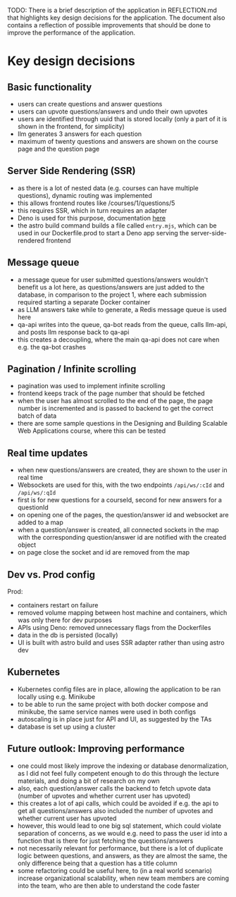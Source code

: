 TODO: There is a brief description of the application in REFLECTION.md that highlights key design decisions for the application. The document also contains a reflection of possible improvements that should be done to improve the performance of the application.

# Key design decisions

## Basic functionality

- users can create questions and answer questions
- users can upvote questions/answers and undo their own upvotes
- users are identified through uuid that is stored locally (only a part of it is shown in the frontend, for simplicity)
- llm generates 3 answers for each question
- maximum of twenty questions and answers are shown on the course page and the question page

## Server Side Rendering (SSR)

- as there is a lot of nested data (e.g. courses can have multiple questions), dynamic routing was implemented
- this allows frontend routes like /courses/1/questions/5
- this requires SSR, which in turn requires an adapter
- Deno is used for this purpose, documentation [here](https://github.com/denoland/deno-astro-adapter)
- the astro build command builds a file called `entry.mjs`, which can be used in our Dockerfile.prod to start a Deno app serving the server-side-rendered frontend

## Message queue

- a message queue for user submitted questions/answers wouldn't benefit us a lot here, as questions/answers are just added to the database, in comparison to the project 1, where each submission required starting a separate Docker container
- as LLM answers take while to generate, a Redis message queue is used here
- qa-api writes into the queue, qa-bot reads from the queue, calls llm-api, and posts llm response back to qa-api
- this creates a decoupling, where the main qa-api does not care when e.g. the qa-bot crashes

## Pagination / Infinite scrolling

- pagination was used to implement infinite scrolling
- frontend keeps track of the page number that should be fetched
- when the user has almost scrolled to the end of the page, the page number is incremented and is passed to backend to get the correct batch of data
- there are some sample questions in the Designing and Building Scalable Web Applications course, where this can be tested

## Real time updates

- when new questions/answers are created, they are shown to the user in real time
- Websockets are used for this, with the two endpoints `/api/ws/:cId` and `/api/ws/:qId`
- first is for new questions for a courseId, second for new answers for a questionId
- on opening one of the pages, the question/answer id and websocket are added to a map
- when a question/answer is created, all connected sockets in the map with the corresponding question/answer id are notified with the created object
- on page close the socket and id are removed from the map

## Dev vs. Prod config

Prod:

- containers restart on failure
- removed volume mapping between host machine and containers, which was only there for dev purposes
- APIs using Deno: removed unnecessary flags from the Dockerfiles
- data in the db is persisted (locally)
- UI is built with astro build and uses SSR adapter rather than using astro dev

## Kubernetes

- Kubernetes config files are in place, allowing the application to be ran locally using e.g. Minikube
- to be able to run the same project with both docker compose and minikube, the same service names were used in both configs
- autoscaling is in place just for API and UI, as suggested by the TAs
- database is set up using a cluster

## Future outlook: Improving performance

- one could most likely improve the indexing or database denormalization, as I did not feel fully competent enough to do this through the lecture materials, and doing a bit of research on my own
- also, each question/answer calls the backend to fetch upvote data (number of upvotes and whether current user has upvoted)
- this creates a lot of api calls, which could be avoided if e.g. the api to get all questions/answers also included the number of upvotes and whether current user has upvoted
- however, this would lead to one big sql statement, which could violate separation of concerns, as we would e.g. need to pass the user id into a function that is there for just fetching the questions/answers
- not necessarily relevant for performance, but there is a lot of duplicate logic between questions, and answers, as they are almost the same, the only difference being that a question has a title column
- some refactoring could be useful here, to (in a real world scenario) increase organizational scalability, when new team members are coming into the team, who are then able to understand the code faster